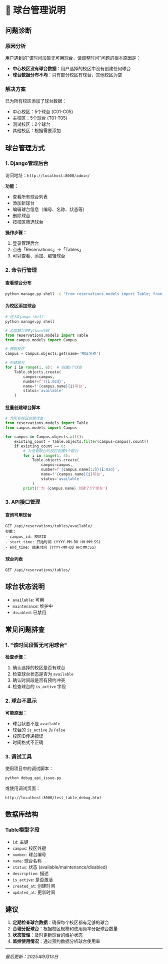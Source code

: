 # 🏓 球台管理说明

## 问题诊断

### 原因分析
用户遇到的"该时间段暂无可用球台，请调整时间"问题的根本原因是：
- **中心校区没有球台数据**：用户选择的校区中没有创建任何球台
- **球台数据分布不均**：只有部分校区有球台，其他校区为空

### 解决方案
已为所有校区添加了球台数据：
- 中心校区：5个球台 (C01-C05)
- 主校区：5个球台 (T01-T05)
- 测试校区：2个球台
- 其他校区：根据需要添加

## 球台管理方式

### 1. Django管理后台
访问地址：`http://localhost:8000/admin/`

**功能：**
- 查看所有球台列表
- 添加新球台
- 编辑球台信息（编号、名称、状态等）
- 删除球台
- 按校区筛选球台

**操作步骤：**
1. 登录管理后台
2. 点击「Reservations」→「Tables」
3. 可以查看、添加、编辑球台

### 2. 命令行管理

#### 查看球台分布
```bash
python manage.py shell -c "from reservations.models import Table; from campus.models import Campus; [print(f'{c.name}: {Table.objects.filter(campus=c).count()}个球台') for c in Campus.objects.all()]"
```

#### 为校区添加球台
```python
# 进入Django shell
python manage.py shell

# 添加球台的Python代码
from reservations.models import Table
from campus.models import Campus

# 获取校区
campus = Campus.objects.get(name='校区名称')

# 创建球台
for i in range(1, 6):  # 创建5个球台
    Table.objects.create(
        campus=campus,
        number=f'T{i:02d}',
        name=f'{campus.name}{i}号台',
        status='available'
    )
```

#### 批量创建球台脚本
```python
# 为所有校区创建球台
from reservations.models import Table
from campus.models import Campus

for campus in Campus.objects.all():
    existing_count = Table.objects.filter(campus=campus).count()
    if existing_count == 0:
        # 为没有球台的校区创建3个球台
        for i in range(1, 4):
            Table.objects.create(
                campus=campus,
                number=f'{campus.name[:2]}{i:02d}',
                name=f'{campus.name}{i}号台',
                status='available'
            )
        print(f'为 {campus.name} 创建了3个球台')
```

### 3. API接口管理

#### 查询可用球台
```
GET /api/reservations/tables/available/
参数：
- campus_id: 校区ID
- start_time: 开始时间 (YYYY-MM-DD HH:MM:SS)
- end_time: 结束时间 (YYYY-MM-DD HH:MM:SS)
```

#### 球台列表
```
GET /api/reservations/tables/
```

## 球台状态说明

- `available`: 可用
- `maintenance`: 维护中
- `disabled`: 已禁用

## 常见问题排查

### 1. "该时间段暂无可用球台"
**检查步骤：**
1. 确认选择的校区是否有球台
2. 检查球台状态是否为 `available`
3. 确认时间段是否有预约冲突
4. 检查球台的 `is_active` 字段

### 2. 球台不显示
**可能原因：**
- 球台状态不是 `available`
- 球台的 `is_active` 为 `False`
- 校区ID传递错误
- 时间格式不正确

### 3. 调试工具
使用项目中的调试脚本：
```bash
python debug_api_issue.py
```

或使用调试页面：
```
http://localhost:3000/test_table_debug.html
```

## 数据库结构

### Table模型字段
- `id`: 主键
- `campus`: 校区外键
- `number`: 球台编号
- `name`: 球台名称
- `status`: 状态 (available/maintenance/disabled)
- `description`: 描述
- `is_active`: 是否激活
- `created_at`: 创建时间
- `updated_at`: 更新时间

## 建议

1. **定期检查球台数据**：确保每个校区都有足够的球台
2. **合理分配球台**：根据校区规模和使用频率分配球台数量
3. **状态管理**：及时更新球台的维护状态
4. **监控使用情况**：通过预约数据分析球台使用率

---

*最后更新：2025年9月13日*